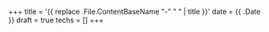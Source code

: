 +++
title = '{{ replace .File.ContentBaseName "-" " " | title }}'
date = {{ .Date }}
draft = true
techs = []
+++
